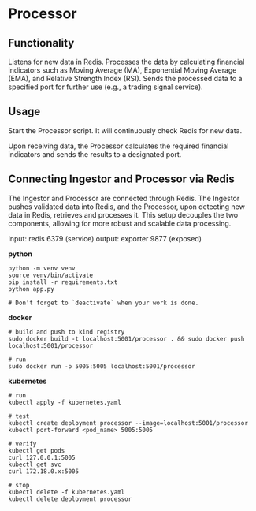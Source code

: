# Processor 
## Functionality 
Listens for new data in Redis. 
Processes the data by calculating financial indicators such as Moving Average (MA), Exponential Moving Average (EMA), and Relative Strength Index (RSI). 
Sends the processed data to a specified port for further use (e.g., a trading signal service). 
## Usage 
Start the Processor script. It will continuously check Redis for new data. 
 
Upon receiving data, the Processor calculates the required financial indicators and sends the results to a designated port. 
 
## Connecting Ingestor and Processor via Redis 
The Ingestor and Processor are connected through Redis. The Ingestor pushes validated data into Redis, and the Processor, upon detecting new data in Redis, retrieves and processes it. This setup decouples the two components, allowing for more robust and scalable data processing.

Input:  redis    6379 (service)
output: exporter 9877 (exposed)

**python**
```
python -m venv venv
source venv/bin/activate
pip install -r requirements.txt
python app.py

# Don't forget to `deactivate` when your work is done.
```

**docker**

```
# build and push to kind registry
sudo docker build -t localhost:5001/processor . && sudo docker push localhost:5001/processor

# run
sudo docker run -p 5005:5005 localhost:5001/processor
```

**kubernetes**

```
# run
kubectl apply -f kubernetes.yaml

# test
kubectl create deployment processor --image=localhost:5001/processor
kubectl port-forward <pod_name> 5005:5005

# verify
kubectl get pods
curl 127.0.0.1:5005
kubectl get svc
curl 172.18.0.x:5005

# stop 
kubectl delete -f kubernetes.yaml
kubectl delete deployment processor
```
